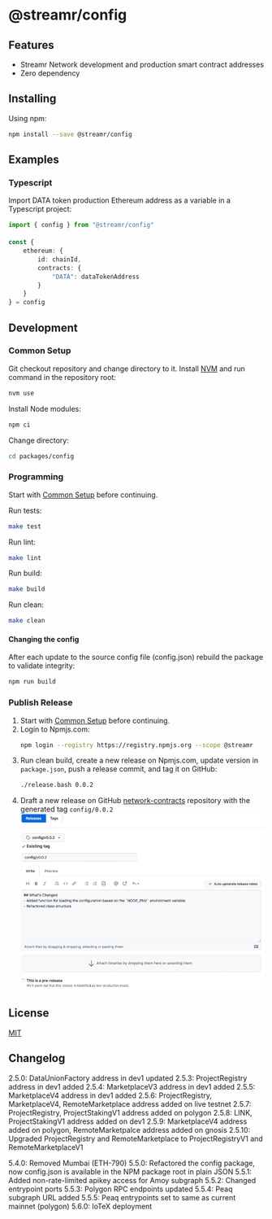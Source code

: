 # @streamr/config

## Features
- Streamr Network development and production smart contract addresses
- Zero dependency

## Installing
Using npm:
```bash
npm install --save @streamr/config
```

## Examples
### Typescript
Import DATA token production Ethereum address as a variable in a Typescript project:
```typescript
import { config } from "@streamr/config"

const {
    ethereum: {
        id: chainId,
        contracts: {
            "DATA": dataTokenAddress
        }
    }
} = config
```

## Development
### Common Setup
Git checkout repository and change directory to it.
Install [NVM](https://github.com/nvm-sh/nvm) and run command in the repository root:
```bash
nvm use
```

Install Node modules:
```bash
npm ci
```

Change directory:
```bash
cd packages/config
```

### Programming
Start with [Common Setup](#common-setup) before continuing.

Run tests:
```bash
make test
```

Run lint:
```bash
make lint
```

Run build:
```bash
make build
```

Run clean:
```bash
make clean
```

#### Changing the config

After each update to the source config file (config.json) rebuild the package to validate integrity:
```bash
npm run build
```

### Publish Release
1. Start with [Common Setup](#common-setup) before continuing.
1. Login to Npmjs.com:
    ```bash
    npm login --registry https://registry.npmjs.org --scope @streamr
    ```
1. Run clean build, create a new release on Npmjs.com, update version in `package.json`, push a release commit, and tag it on GitHub:
    ```bash
    ./release.bash 0.0.2
    ```
1. Draft a new release on GitHub [network-contracts](https://github.com/streamr-dev/network-contracts/releases) repository with the generated tag `config/0.0.2`
	![Draft a new release on GitHub](./docs/draft-release-github.png "Drafting a new release")
## License
[MIT](LICENSE)

## Changelog

2.5.0: DataUnionFactory address in dev1 updated
2.5.3: ProjectRegistry address in dev1 added
2.5.4: MarketplaceV3 address in dev1 added
2.5.5: MarketplaceV4 address in dev1 added
2.5.6: ProjectRegistry, MarketplaceV4, RemoteMarketplace address added on live testnet
2.5.7: ProjectRegistry, ProjectStakingV1 address added on polygon
2.5.8: LINK, ProjectStakingV1 address added on dev1
2.5.9: MarketplaceV4 address added on polygon, RemoteMarketpalce address added on gnosis
2.5.10: Upgraded ProjectRegistry and RemoteMarketplace to ProjectRegistryV1 and RemoteMarketplaceV1

5.4.0: Removed Mumbai (ETH-790)
5.5.0: Refactored the config package, now config.json is available in the NPM package root in plain JSON
5.5.1: Added non-rate-limited apikey access for Amoy subgraph
5.5.2: Changed entrypoint ports
5.5.3: Polygon RPC endpoints updated
5.5.4: Peaq subgraph URL added
5.5.5: Peaq entrypoints set to same as current mainnet (polygon)
5.6.0: IoTeX deployment
